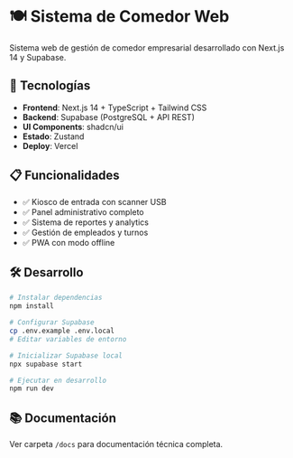 # 🍽️ Sistema de Comedor Web

Sistema web de gestión de comedor empresarial desarrollado con Next.js 14 y Supabase.

## 🚀 Tecnologías

- **Frontend**: Next.js 14 + TypeScript + Tailwind CSS
- **Backend**: Supabase (PostgreSQL + API REST)
- **UI Components**: shadcn/ui
- **Estado**: Zustand
- **Deploy**: Vercel

## 📋 Funcionalidades

- ✅ Kiosco de entrada con scanner USB
- ✅ Panel administrativo completo
- ✅ Sistema de reportes y analytics
- ✅ Gestión de empleados y turnos
- ✅ PWA con modo offline

## 🛠️ Desarrollo

```bash
# Instalar dependencias
npm install

# Configurar Supabase
cp .env.example .env.local
# Editar variables de entorno

# Inicializar Supabase local
npx supabase start

# Ejecutar en desarrollo
npm run dev
```

## 📚 Documentación

Ver carpeta `/docs` para documentación técnica completa.